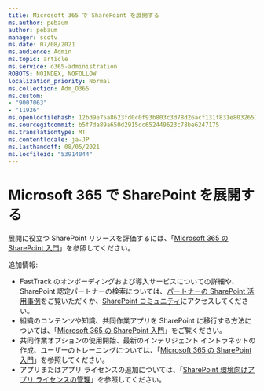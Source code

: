 ```yaml
---
title: Microsoft 365 で SharePoint を展開する
ms.author: pebaum
author: pebaum
manager: scotv
ms.date: 07/08/2021
ms.audience: Admin
ms.topic: article
ms.service: o365-administration
ROBOTS: NOINDEX, NOFOLLOW
localization_priority: Normal
ms.collection: Adm_O365
ms.custom:
- "9007063"
- "11926"
ms.openlocfilehash: 12bd9e75a8623fd0c0f93b803c3d78d26acf131f831e8032651461fe80914c57
ms.sourcegitcommit: b5f7da89a650d2915dc652449623c78be6247175
ms.translationtype: MT
ms.contentlocale: ja-JP
ms.lasthandoff: 08/05/2021
ms.locfileid: "53914044"
---
```

# <a name="deploy-sharepoint-in-microsoft-365"></a>Microsoft 365 で SharePoint を展開する

展開に役立つ SharePoint リソースを評価するには、「[Microsoft 365 の SharePoint 入門](/sharepoint/introduction)」を参照してください。 

追加情報: 

- FastTrack のオンボーディングおよび導入サービスについての詳細や、SharePoint 認定パートナーの検索については、[パートナーの SharePoint 活用事例](/microsoft-365/sharepoint/sharepoint-partners-sharepoint-support)をご覧いただくか、[SharePoint コミュニティ](https://techcommunity.microsoft.com/t5/sharepoint/ct-p/SharePoint)にアクセスしてください。 
- 組織のコンテンツや知識、共同作業アプリを SharePoint に移行する方法については、「[Microsoft 365 の SharePoint 入門](/sharepoint/introduction#migration)」をご覧ください。 
- 共同作業オプションの使用開始、最新のインテリジェント イントラネットの作成、ユーザーのトレーニングについては、「[Microsoft 365 の SharePoint 入門](/sharepoint/introduction#collaboration)」を参照してください。 
- アプリまたはアプリ ライセンスの追加については、「[SharePoint 環境向けアプリ ライセンスの管理](/sharepoint/manage-app-licenses)」を参照してください。 



